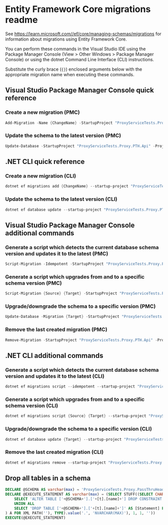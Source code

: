 # Entity Framework Core migrations readme

See <https://learn.microsoft.com//ef/core/managing-schemas/migrations> for information about migrations using Entity Framework Core.

You can perform these commands in the Visual Studio IDE using the Package Manager Console (View > Other Windows > Package Manager Console) or using the dotnet Command Line Interface (CLI) instructions.

Substitute the curly brace (`{}`) enclosed arguments below with the appropriate migration name when executing these commands.

## Visual Studio Package Manager Console quick reference

### Create a new migration (PMC)

```powershell
Add-Migration -Name {ChangeName} -StartupProject "ProxyServiceTests.Proxy.PTH.Api" -Project "ProxyServiceTests.Proxy.PTH.Infrastructure"
```

### Update the schema to the latest version (PMC)

```powershell
Update-Database -StartupProject "ProxyServiceTests.Proxy.PTH.Api" -Project "ProxyServiceTests.Proxy.PTH.Infrastructure"
```

## .NET CLI quick reference

### Create a new migration (CLI)

```powershell
dotnet ef migrations add {ChangeName} --startup-project "ProxyServiceTests.Proxy.PTH.Api" --project "ProxyServiceTests.Proxy.PTH.Infrastructure"
```

### Update the schema to the latest version (CLI)

```powershell
dotnet ef database update --startup-project "ProxyServiceTests.Proxy.PTH.Api" --project "ProxyServiceTests.Proxy.PTH.Infrastructure"
```

## Visual Studio Package Manager Console additional commands

### Generate a script which detects the current database schema version and updates it to the latest (PMC)

```powershell
Script-Migration -Idempotent -StartupProject "ProxyServiceTests.Proxy.PTH.Api" -Project "ProxyServiceTests.Proxy.PTH.Infrastructure"
```

### Generate a script which upgrades from and to a specific schema version (PMC)

```powershell
Script-Migration {Source} {Target} -StartupProject "ProxyServiceTests.Proxy.PTH.Api" -Project "ProxyServiceTests.Proxy.PTH.Infrastructure"
```

### Upgrade/downgrade the schema to a specific version (PMC)

```powershell
Update-Database -Migration {Target} -StartupProject "ProxyServiceTests.Proxy.PTH.Api" -Project "ProxyServiceTests.Proxy.PTH.Infrastructure"
```

### Remove the last created migration (PMC)

```powershell
Remove-Migration -StartupProject "ProxyServiceTests.Proxy.PTH.Api" -Project "ProxyServiceTests.Proxy.PTH.Infrastructure"
```

## .NET CLI additional commands

### Generate a script which detects the current database schema version and updates it to the latest (CLI)

```powershell
dotnet ef migrations script --idempotent --startup-project "ProxyServiceTests.Proxy.PTH.Api" --project "ProxyServiceTests.Proxy.PTH.Infrastructure"
```

### Generate a script which upgrades from and to a specific schema version (CLI)

```powershell
dotnet ef migrations script {Source} {Target} --startup-project "ProxyServiceTests.Proxy.PTH.Api" --project "ProxyServiceTests.Proxy.PTH.Infrastructure"
```

### Upgrade/downgrade the schema to a specific version (CLI)

```powershell
dotnet ef database update {Target} --startup-project "ProxyServiceTests.Proxy.PTH.Api" --project "ProxyServiceTests.Proxy.PTH.Infrastructure"
```

### Remove the last created migration (CLI)

```powershell
dotnet ef migrations remove --startup-project "ProxyServiceTests.Proxy.PTH.Api" --project "ProxyServiceTests.Proxy.PTH.Infrastructure"
```

## Drop all tables in a schema

```sql
DECLARE @SCHEMA AS varchar(max) = 'ProxyServiceTests.Proxy.PassThruHeader'
DECLARE @EXECUTE_STATEMENT AS varchar(max) = (SELECT STUFF((SELECT CHAR(13) + CHAR(10) + [Statement] FROM (
    SELECT 'ALTER TABLE ['+@SCHEMA+'].['+[t].[name]+'] DROP CONSTRAINT ['+[fk].[name]+']' AS [Statement] FROM [sys].[foreign_keys] AS [fk] INNER JOIN [sys].[tables] AS [t] ON [t].[object_id] = [fk].[parent_object_id] INNER JOIN [sys].[schemas] AS [s] ON [s].[schema_id] = [t].[schema_id] WHERE [s].[name] = @SCHEMA
    UNION ALL
    SELECT 'DROP TABLE ['+@SCHEMA+'].['+[t].[name]+']' AS [Statement] FROM [sys].[tables] AS [t] INNER JOIN [sys].[schemas] AS [s] ON [s].[schema_id] = [t].[schema_id] WHERE [s].[name] = @SCHEMA
) A FOR XML PATH(''), TYPE).value('.', 'NVARCHAR(MAX)'), 1, 1, ''))
EXECUTE(@EXECUTE_STATEMENT)
```
